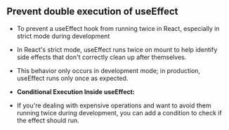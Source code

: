 ## Prevent double execution of useEffect

- To prevent a useEffect hook from running twice in React, especially in strict mode during development
- In React's strict mode, useEffect runs twice on mount to help identify side effects that don't correctly clean up after themselves.
- This behavior only occurs in development mode; in production, useEffect runs only once as expected.

- **Conditional Execution Inside useEffect:**
- If you're dealing with expensive operations and want to avoid them running twice during development, you can add a condition to check if the effect should run.
